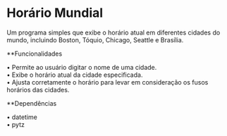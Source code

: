 # Horário Mundial

Um programa simples que exibe o horário atual em diferentes cidades do mundo, incluindo Boston, Tóquio, Chicago, Seattle e Brasília.

**Funcionalidades
 
• Permite ao usuário digitar o nome de uma cidade. <br />
• Exibe o horário atual da cidade especificada.<br />
• Ajusta corretamente o horário para levar em consideração os fusos horários das cidades.

**Dependências
 
• datetime<br />
• pytz
